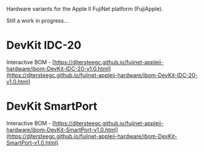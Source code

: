 Hardware variants for the Apple II FujiNet platform (FujiApple).

Still a work in progress...

# DevKit IDC-20

Interactive BOM - [https://djtersteegc.github.io/fujinet-appleii-hardware/ibom-DevKit-IDC-20-v1.0.html](https://djtersteegc.github.io/fujinet-appleii-hardware/ibom-DevKit-IDC-20-v1.0.html)

# DevKit SmartPort

Interactive BOM - [https://djtersteegc.github.io/fujinet-appleii-hardware/ibom-DevKit-SmartPort-v1.0.html](https://djtersteegc.github.io/fujinet-appleii-hardware/ibom-DevKit-SmartPort-v1.0.html)